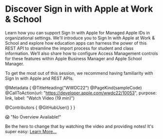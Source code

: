 # Discover Sign in with Apple at Work & School

Learn how you can support Sign In with Apple for Managed Apple IDs in organizational settings. We'll introduce you to Sign In with Apple at Work & School and explore how education apps can harness the power of this REST API to streamline the import process for student and class information. We’ll also share how to configure Access Management controls for these features within Apple Business Manager and Apple School Manager.

To get the most out of this session, we recommend having familiarity with Sign In with Apple and REST APIs.

@Metadata {
   @TitleHeading("WWDC22")
   @PageKind(sampleCode)
   @CallToAction(url: "https://developer.apple.com/wwdc22/10053", purpose: link, label: "Watch Video (19 min)")

   @Contributors {
      @GitHubUser(<replace this with your GitHub handle>)
   }
}

😱 "No Overview Available!"

Be the hero to change that by watching the video and providing notes! It's super easy:
 [Learn More…](https://wwdcnotes.github.io/WWDCNotes/documentation/wwdcnotes/contributing)
